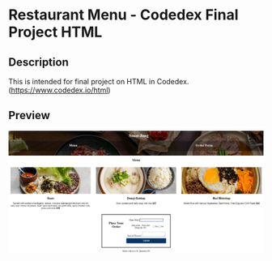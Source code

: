 # Restaurant Menu - Codedex Final Project HTML

## Description

This is intended for final project on HTML in Codedex. (https://www.codedex.io/html)

## Preview
![preview of page](images/restaurant-menu.png)
